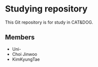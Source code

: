Studying repository
===================

This Git repository is for study in CAT&DOG.

Members
-------

* Uni-
* Choi Jinwoo
* KimKyungTae
